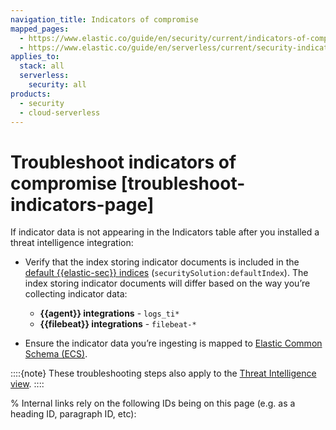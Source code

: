 ```yaml
---
navigation_title: Indicators of compromise
mapped_pages:
  - https://www.elastic.co/guide/en/security/current/indicators-of-compromise.html
  - https://www.elastic.co/guide/en/serverless/current/security-indicators-of-compromise.html
applies_to:
  stack: all
  serverless:
    security: all
products:
  - security
  - cloud-serverless
---
```



# Troubleshoot indicators of compromise [troubleshoot-indicators-page]

If indicator data is not appearing in the Indicators table after you installed a threat intelligence integration:

* Verify that the index storing indicator documents is included in the [default {{elastic-sec}} indices](/solutions/security/get-started/configure-advanced-settings.md#update-sec-indices) (`securitySolution:defaultIndex`). The index storing indicator documents will differ based on the way you’re collecting indicator data:

    * **{{agent}} integrations** - `logs_ti*`
    * **{{filebeat}} integrations** - `filebeat-*`

* Ensure the indicator data you’re ingesting is mapped to [Elastic Common Schema (ECS)](ecs://reference/index.md).

::::{note}
These troubleshooting steps also apply to the [Threat Intelligence view](/solutions/security/get-started/enable-threat-intelligence-integrations.md).
::::


% Internal links rely on the following IDs being on this page (e.g. as a heading ID, paragraph ID, etc):
